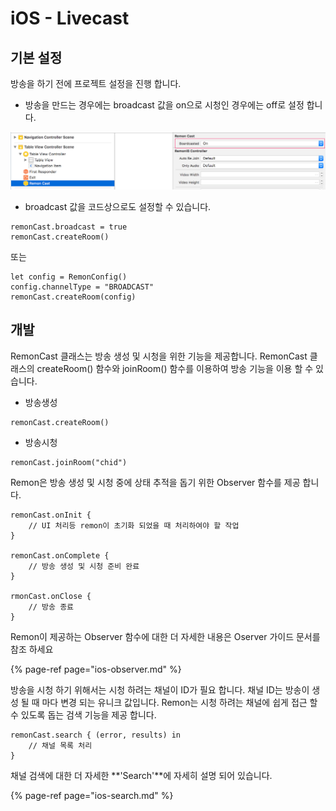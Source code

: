 # iOS - Livecast

## 기본 설정

방송을 하기 전에 프로젝트 설정을 진행 합니다.

* 방송을 만드는 경우에는 broadcast 값을 on으로 시청인 경우에는 off로 설정 합니다.

![](../.gitbook/assets/basic_config4.png)

* broadcast 값을 코드상으로도 설정할 수 있습니다.

```text
remonCast.broadcast = true
remonCast.createRoom()
```

또는

```text
let config = RemonConfig()
config.channelType = "BROADCAST"
remonCast.createRoom(config)
```

## 개발

RemonCast 클래스는 방송 생성 및 시청을 위한 기능을 제공합니다. RemonCast 클래스의 createRoom\(\) 함수와 joinRoom\(\) 함수를 이용하여 방송 기능을 이용 할 수 있습니다.

* 방송생성

```
remonCast.createRoom()
```

* 방송시청

```
remonCast.joinRoom("chid")
```

Remon은 방송 생성 및 시청 중에  상태 추적을 돕기 위한 Observer 함수를 제공 합니다.

```text
remonCast.onInit {
    // UI 처리등 remon이 초기화 되었을 때 처리하여야 할 작업
}

remonCast.onComplete {
    // 방송 생성 및 시청 준비 완료
}

rmonCast.onClose {
    // 방송 종료
}
```

Remon이 제공하는 Observer 함수에 대한 더 자세한 내용은 Oserver 가이드 문서를 참조 하세요

{% page-ref page="ios-observer.md" %}

방송을 시청 하기 위해서는 시청 하려는 채널이 ID가 필요 합니다. 채널 ID는 방송이 생성 될 때 마다 변경 되는 유니크 값입니다. Remon는 시청 하려는 채널에 쉽게 접근 할 수 있도록 돕는 검색 기능을 제공 합니다.

```text
remonCast.search { (error, results) in
    // 채널 목록 처리
}
```

채널 검색에 대한 더 자세한 **'Search'**에 자세히 설명 되어 있습니다.

{% page-ref page="ios-search.md" %}



